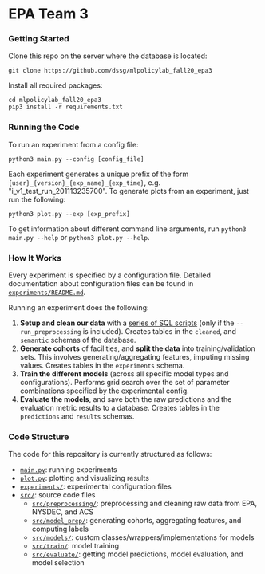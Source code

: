 
# EPA Team 3

### Getting Started

Clone this repo on the server where the database is located:
```
git clone https://github.com/dssg/mlpolicylab_fall20_epa3
```
Install all required packages:
```
cd mlpolicylab_fall20_epa3
pip3 install -r requirements.txt
```

### Running the Code

To run an experiment from a config file:
```
python3 main.py --config [config_file]
```

Each experiment generates a unique prefix of the form `{user}_{version}_{exp_name}_{exp_time}`, e.g. "i_v1_test_run_201113235700". To generate plots from an experiment, just run the following:
```
python3 plot.py --exp [exp_prefix]
```

To get information about different command line arguments, run `python3 main.py --help` or `python3 plot.py --help`.


### How It Works

Every experiment is specified by a configuration file. Detailed documentation about configuration files can be found in [`experiments/README.md`](https://github.com/dssg/mlpolicylab_fall20_epa3/blob/master/experiments/README.md).

Running an experiment does the following:
1. **Setup and clean our data** with a [series of SQL scripts](https://github.com/dssg/mlpolicylab_fall20_epa3/tree/master/src/preprocessing/sql) (only if the `--run_preprocessing` is included). Creates tables in the `cleaned`, and `semantic` schemas of the database.
2. **Generate cohorts** of facilities, and **split the data** into training/validation sets. This involves generating/aggregating features, imputing missing values. Creates tables in the `experiments` schema.
3. **Train the different models** (across all specific model types and configurations). Performs grid search over the set of parameter combinations specified by the experimental config.
4. **Evaluate the models**, and save both the raw predictions and the evaluation metric results to a database. Creates tables in the `predictions` and `results` schemas.

### Code Structure

The code for this repository is currently structured as follows: 
* [`main.py`](https://github.com/dssg/mlpolicylab_fall20_epa3/tree/master/main.py): running experiments
* [`plot.py`](https://github.com/dssg/mlpolicylab_fall20_epa3/tree/master/plot.py): plotting and visualizing results
* [`experiments/`](https://github.com/dssg/mlpolicylab_fall20_epa3/tree/master/experiments): experimental configuration files
* [`src/`](https://github.com/dssg/mlpolicylab_fall20_epa3/tree/master/src): source code files
	* [`src/preprocessing/`](https://github.com/dssg/mlpolicylab_fall20_epa3/tree/master/src/preprocessing): preprocessing and cleaning raw data from EPA, NYSDEC, and ACS
	* [`src/model_prep/`](https://github.com/dssg/mlpolicylab_fall20_epa3/tree/master/src/model_prep): generating cohorts, aggregating features, and computing labels
	* [`src/models/`](https://github.com/dssg/mlpolicylab_fall20_epa3/tree/master/src/models): custom classes/wrappers/implementations for models
	* [`src/train/`](https://github.com/dssg/mlpolicylab_fall20_epa3/tree/master/src/train): model training
	* [`src/evaluate/`](https://github.com/dssg/mlpolicylab_fall20_epa3/tree/master/src/evaluate): getting model predictions, model evaluation, and model selection
